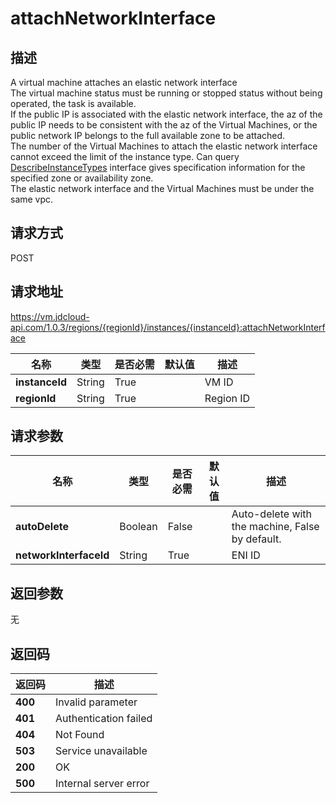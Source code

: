 # attachNetworkInterface


## 描述
A virtual machine attaches an elastic network interface <br>
The virtual machine status must be running or stopped status without being operated, the task is available. <br>
If the public IP is associated with the elastic network interface, the az of the public IP needs to be consistent with the az of the Virtual Machines, or the public network IP belongs to the full available zone to be attached. <br>
The number of the Virtual Machines to attach the elastic network interface cannot exceed the limit of the instance type. Can query <a href='https://www.jdcloud.com/help/detail/2901/isCatalog/1'> DescribeInstanceTypes</a> interface gives specification information for the specified zone or availability zone. <br>
The elastic network interface and the Virtual Machines must be under the same vpc.


## 请求方式
POST

## 请求地址
https://vm.jdcloud-api.com/1.0.3/regions/{regionId}/instances/{instanceId}:attachNetworkInterface

|名称|类型|是否必需|默认值|描述|
|---|---|---|---|---|
|**instanceId**|String|True| |VM ID|
|**regionId**|String|True| |Region ID|

## 请求参数
|名称|类型|是否必需|默认值|描述|
|---|---|---|---|---|
|**autoDelete**|Boolean|False| |Auto-delete with the machine, False by default.|
|**networkInterfaceId**|String|True| |ENI ID|


## 返回参数
无


## 返回码
|返回码|描述|
|---|---|
|**400**|Invalid parameter|
|**401**|Authentication failed|
|**404**|Not Found  |
|**503**|Service unavailable|
|**200**|OK|
|**500**|Internal server error|
